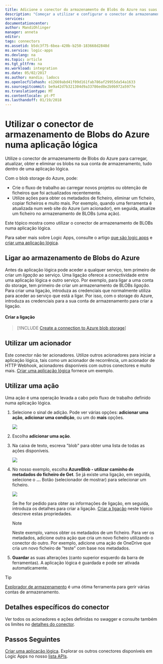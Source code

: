 ```yaml
---
title: Adicione o conector do armazenamento de Blobs do Azure nas suas Logic Apps | Microsoft Docs
description: "Começar a utilizar e configurar o conector de armazenamento de Blobs do Azure numa aplicação lógica"
services: 
documentationcenter: 
author: MandiOhlinger
manager: anneta
editor: 
tags: connectors
ms.assetid: b5dc3f75-6bea-420b-b250-183668d2848d
ms.service: logic-apps
ms.devlang: na
ms.topic: article
ms.tgt_pltfrm: na
ms.workload: integration
ms.date: 05/02/2017
ms.author: mandia; ladocs
ms.openlocfilehash: e12669abd41f09d161fab786af29955da54a1633
ms.sourcegitcommit: be9a42d7b321304d9a33786ed8e2b9b972a5977e
ms.translationtype: MT
ms.contentlocale: pt-PT
ms.lasthandoff: 01/19/2018
---
```

# <a name="use-the-azure-blob-storage-connector-in-a-logic-app"></a>Utilizar o conector de armazenamento de Blobs do Azure numa aplicação lógica
Utilize o conector de armazenamento de Blobs do Azure para carregar, atualizar, obter e eliminar os blobs na sua conta de armazenamento, tudo dentro de uma aplicação lógica.  

Com o blob storage do Azure, pode:

* Crie o fluxo de trabalho ao carregar novos projetos ou obtenção de ficheiros que foi actualizados recentemente.
* Utilize ações para obter os metadados de ficheiro, eliminar um ficheiro, copiar ficheiros e muito mais. Por exemplo, quando uma ferramenta é atualizada num web site do Azure (um acionador), em seguida, atualize um ficheiro no armazenamento de BLOBs (uma ação). 

Este tópico mostra como utilizar o conector de armazenamento de BLOBs numa aplicação lógica.

Para saber mais sobre Logic Apps, consulte o artigo [que são logic apps](../logic-apps/logic-apps-overview.md) e [criar uma aplicação lógica](../logic-apps/quickstart-create-first-logic-app-workflow.md).

## <a name="connect-to-azure-blob-storage"></a>Ligar ao armazenamento de Blobs do Azure
Antes da aplicação lógica pode aceder a qualquer serviço, tem primeiro de criar um *ligação* ao serviço. Uma ligação oferece a conectividade entre uma aplicação lógica e outro serviço. Por exemplo, para ligar a uma conta do storage, tem primeiro de criar um armazenamento de BLOBs *ligação*. Para criar uma ligação, introduza as credenciais que normalmente utiliza para aceder ao serviço que está a ligar. Por isso, com o storage do Azure, introduza as credenciais para a sua conta de armazenamento para criar a ligação. 

#### <a name="create-the-connection"></a>Criar a ligação
> [!INCLUDE [Create a connection to Azure blob storage](../../includes/connectors-create-api-azureblobstorage.md)]

## <a name="use-a-trigger"></a>Utilizar um acionador
Este conector não ter acionadores. Utilize outros acionadores para iniciar a aplicação lógica, tais como um acionador de recorrência, um acionador de HTTP Webhook, acionadores disponíveis com outros conectores e muito mais. [Criar uma aplicação lógica](../logic-apps/quickstart-create-first-logic-app-workflow.md) fornece um exemplo.

## <a name="use-an-action"></a>Utilizar uma ação
Uma ação é uma operação levada a cabo pelo fluxo de trabalho definido numa aplicação lógica.

1. Selecione o sinal de adição. Pode ver várias opções: **adicionar uma ação**, **adicionar uma condição**, ou um do **mais** opções.
   
    ![](./media/connectors-create-api-azureblobstorage/add-action.png)
2. Escolha **adicionar uma ação**.
3. Na caixa de texto, escreva "blob" para obter uma lista de todas as ações disponíveis.
   
    ![](./media/connectors-create-api-azureblobstorage/actions.png) 
4. No nosso exemplo, escolha **AzureBlob - utilizar caminho de metadados do ficheiro de Get**. Se já existe uma ligação, em seguida, selecione o **...** Botão (selecionador de mostrar) para selecionar um ficheiro.
   
    ![](./media/connectors-create-api-azureblobstorage/sample-file.png)
   
    Se lhe for pedido para obter as informações de ligação, em seguida, introduza os detalhes para criar a ligação. [Criar a ligação](connectors-create-api-azureblobstorage.md#create-the-connection) neste tópico descreve estas propriedades. 
   
   > [!NOTE]
   > Neste exemplo, vamos obter os metadados de um ficheiro. Para ver os metadados, adicione outra ação que cria um novo ficheiro utilizando o conector do outro. Por exemplo, adicione uma ação de OneDrive que cria um novo ficheiro de "teste" com base nos metadados. 


5. **Guardar** as suas alterações (canto superior esquerdo da barra de ferramentas). A aplicação lógica é guardada e pode ser ativada automaticamente.

> [!TIP]
> [Explorador de armazenamento](http://storageexplorer.com/) é uma ótima ferramenta para gerir várias contas de armazenamento.

## <a name="connector-specific-details"></a>Detalhes específicos do conector

Ver todos os acionadores e ações definidas no swagger e consulte também os limites no [detalhes do conector](/connectors/azureblobconnector/). 

## <a name="next-steps"></a>Passos Seguintes
[Criar uma aplicação lógica](../logic-apps/quickstart-create-first-logic-app-workflow.md). Explorar os outros conectores disponíveis em Logic Apps no nosso [lista APIs](apis-list.md).

